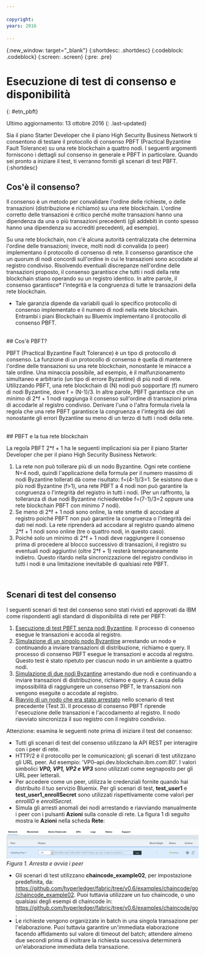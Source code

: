 ```yaml
---

copyright:
years: 2016

---
```


{:new_window: target="_blank"}
{:shortdesc: .shortdesc}
{:codeblock: .codeblock}
{:screen: .screen}
{:pre: .pre}


# Esecuzione di test di consenso e disponibilità
{: #etn_pbft}

Ultimo aggiornamento: 13 ottobre 2016
{: .last-updated}

Sia il piano Starter Developer che il piano High Security Business Network ti consentono di testare il protocollo di consenso PBFT (Practical Byzantine Fault Tolerance) su una rete blockchain a quattro nodi. I seguenti argomenti forniscono i dettagli sul consenso in generale e PBFT in particolare. Quando sei pronto a iniziare il test, ti verranno forniti gli scenari di test PBFT.  
{:shortdesc}  

## Cos'è il consenso?

Il consenso è un metodo per convalidare l'ordine delle richieste, o delle transazioni (distribuzione e richiamo) su una rete blockchain. L'ordine corretto delle transazioni è critico perché molte transazioni hanno una dipendenza da una o più transazioni precedenti (gli addebiti in conto spesso hanno una dipendenza su accrediti precedenti, ad esempio).

Su una rete blockchain, non c'è alcuna autorità centralizzata che determina l'ordine delle transazioni; invece, molti nodi di convalida (o peer) implementano il protocollo di consenso di rete. Il consenso garantisce che un quorum di nodi concordi sull'ordine in cui le transazioni sono accodate al registro condiviso. Risolvendo eventuali discrepanze nell'ordine delle transazioni proposto, il consenso garantisce che tutti i nodi della rete blockchain stiano operando su un registro identico. In altre parole, il consenso garantisce* l'integrità e la congruenza di tutte le transazioni della rete blockchain.

* Tale garanzia dipende da variabili quali lo specifico protocollo di consenso implementato e il numero di nodi nella rete blockchain. Entrambi i piani Blockchain su Bluemix implementano il protocollo di consenso PBFT.  

<br>
## Cos'è PBFT?

PBFT (Practical Byzantine Fault Tolerance) è un tipo di protocollo di consenso. La funzione di un protocollo di consenso è quella di mantenere l'ordine delle transazioni su una rete blockchain, nonostante le minacce a tale ordine. Una minaccia possibile, ad esempio, è il malfunzionamento simultaneo e arbitrario (un tipo di errore Byzantine) di più nodi di rete. Utilizzando PBFT, una rete blockchain di (N) nodi può sopportare (f) numero di nodi Byzantine, dove f = (N-1)/3. In altre parole, PBFT garantisce che un minimo di 2\*f + 1 nodi raggiunga il consenso sull'ordine di transazioni prima di accodarle al registro condiviso. Derivare l'una o l'altra formula rivela la regola che una rete PBFT garantisce la congruenza e l'integrità dei dati nonostante gli errori Byzantine su meno di un terzo di tutti i nodi della rete.  

<br>
## PBFT e la tua rete blockchain

La regola PBFT 2\*f + 1 ha le seguenti implicazioni sia per il piano Starter Developer che per il piano High Security Business Network:

1. La rete non può tollerare più di un nodo Byzantine. Ogni rete contiene N=4 nodi, quindi l'applicazione della formula per il numero massimo di nodi Byzantine tollerati dà come risultato: f=(4-1)/3=1. Se esistono due o più nodi Byzantine (f>1), una rete PBFT a 4 nodi non può garantire la congruenza o l'integrità del registro in tutti i nodi. (Per un raffronto, la tolleranza di due nodi Byzantine richiederebbe f=(7-1)/3=2 oppure una rete blockchain PBFT con minimo 7 nodi).
2. Se meno di 2\*f + 1 nodi sono online, la rete smette di accodare al registro poiché PBFT non può garantire la congruenza o l'integrità dei dati nei nodi. La rete riprenderà ad accodare al registro quando almeno 2\*f + 1 nodi sono online (tre o quattro nodi, in questo caso).
3. Poiché solo un minimo di 2\*f + 1 nodi deve raggiungere il consenso prima di procedere al blocco successivo di transazioni, il registro su eventuali nodi aggiuntivi (oltre 2\*f + 1) resterà temporaneamente indietro. Questo ritardo nella sincronizzazione del registro condiviso in tutti i nodi è una limitazione inevitabile di qualsiasi rete PBFT.
<br>

## Scenari di test del consenso
I seguenti scenari di test del consenso sono stati rivisti ed approvati da IBM come rispondenti agli standard di disponibilità di rete per PBFT:

1. [Esecuzione di test PBFT senza nodi Byzantine](pbft_test1.html). Il processo di consenso esegue le transazioni e accoda al registro.
2. [Simulazione di un singolo nodo Byzantine](pbft_test2.html) arrestando un nodo e continuando a inviare transazioni di distribuzione, richiamo e query. Il processo di consenso PBFT esegue le transazioni e accoda al registro. Questo test è stato ripetuto per ciascun nodo in un ambiente a quattro nodi.
3. [Simulazione di due nodi Byzantine](pbft_test3.html) arrestando due nodi e continuando a inviare transazioni di distribuzione, richiamo e query. A causa della impossibilità di raggiungere un consenso PBFT, le transazioni non vengono eseguite o accodate al registro.
4. [Riavvio di un nodo che era stato arrestato](pbft_test4.html) nello scenario di test precedente (Test 3). Il processo di consenso PBFT riprende l'esecuzione delle transazioni e l'accodamento al registro. Il nodo riavviato sincronizza il suo registro con il registro condiviso.  

Attenzione: esamina le seguenti note prima di iniziare il test del consenso:

- Tutti gli scenari di test del consenso utilizzano la API REST per interagire con i peer di rete.
- HTTP/2 è il protocollo per le comunicazioni; gli scenari di test utilizzano gli URL peer. Ad esempio: 'VP0–api.dev.blockchain.ibm.com:80'. I valori simbolici ***VP0, VP1, VP2 e VP3*** sono utilizzati come segnaposto per gli URL peer letterali.
-  Per accedere come un peer, utilizza le credenziali fornite quando hai distribuito il tuo servizio Bluemix. Per gli scenari di test, **test\_user1** e **test\_user1\_enrollSecret** sono utilizzati rispettivamente come valori per *enrollID* e *enrollSecret*.
-  Simula gli arresti anomali dei nodi arrestando e riavviando manualmente i peer con i pulsanti **Azioni** sulla console di rete. La figura 1 di seguito mostra le **Azioni** nella scheda **Rete**:

![](images/stopstartpeer.png "Arresta e avvia i peer")
*Figura 1. Arresta e avvia i peer*

- Gli scenari di test utilizzano **chaincode_example02**, per impostazione predefinita, da: https://github.com/hyperledger/fabric/tree/v0.6/examples/chaincode/go/chaincode_example02. Puoi tuttavia utilizzare un tuo chaincode, o uno qualsiasi degli esempi di chaincode in: https://github.com/hyperledger/fabric/tree/v0.6/examples/chaincode/go.
- Le richieste vengono organizzate in batch in una singola transazione per l'elaborazione. Puoi tuttavia garantire un'immediata elaborazione facendo affidamento sul valore di timeout del batch; attendere almeno due secondi prima di inoltrare la richiesta successiva determinerà un'elaborazione immediata della transazione.
